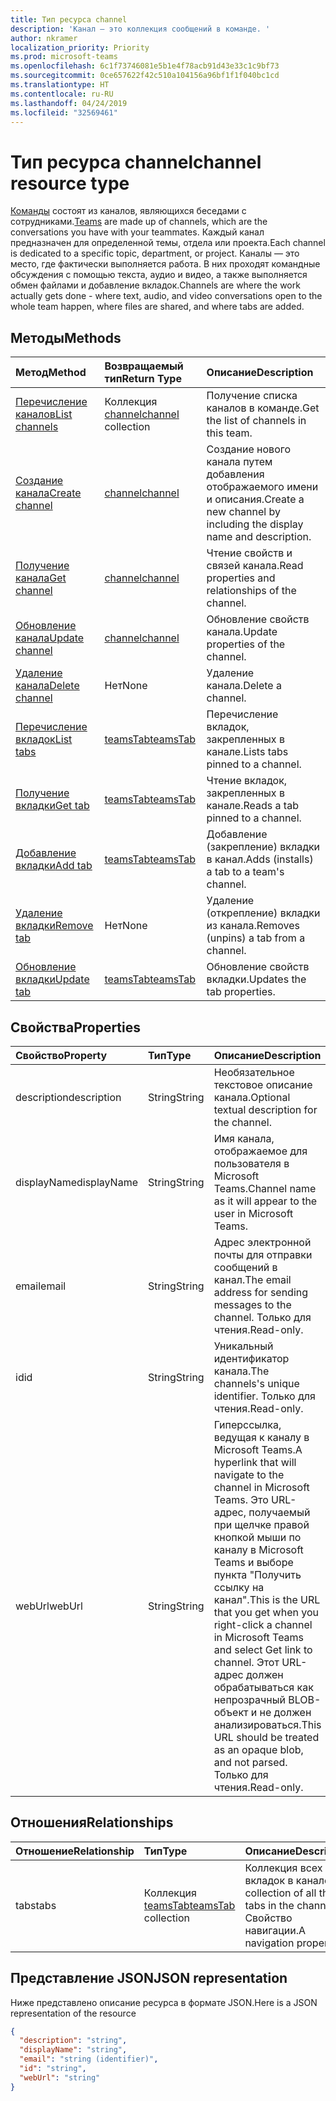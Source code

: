 ```yaml
---
title: Тип ресурса channel
description: 'Канал — это коллекция сообщений в команде. '
author: nkramer
localization_priority: Priority
ms.prod: microsoft-teams
ms.openlocfilehash: 6c1f73746081e5b1e4f78acb91d43e33c1c9bf73
ms.sourcegitcommit: 0ce657622f42c510a104156a96bf1f1f040bc1cd
ms.translationtype: HT
ms.contentlocale: ru-RU
ms.lasthandoff: 04/24/2019
ms.locfileid: "32569461"
---
```

# <a name="channel-resource-type"></a><span data-ttu-id="05850-103">Тип ресурса channel</span><span class="sxs-lookup"><span data-stu-id="05850-103">channel resource type</span></span>

<span data-ttu-id="05850-104">[Команды](../resources/team.md) состоят из каналов, являющихся беседами с сотрудниками.</span><span class="sxs-lookup"><span data-stu-id="05850-104">[Teams](../resources/team.md) are made up of channels, which are the conversations you have with your teammates.</span></span> <span data-ttu-id="05850-105">Каждый канал предназначен для определенной темы, отдела или проекта.</span><span class="sxs-lookup"><span data-stu-id="05850-105">Each channel is dedicated to a specific topic, department, or project.</span></span>
<span data-ttu-id="05850-106">Каналы — это место, где фактически выполняется работа. В них проходят командные обсуждения с помощью текста, аудио и видео, а также выполняется обмен файлами и добавление вкладок.</span><span class="sxs-lookup"><span data-stu-id="05850-106">Channels are where the work actually gets done - where text, audio, and video conversations open to the whole team happen, where files are shared, and where tabs are added.</span></span>

## <a name="methods"></a><span data-ttu-id="05850-107">Методы</span><span class="sxs-lookup"><span data-stu-id="05850-107">Methods</span></span>

| <span data-ttu-id="05850-108">Метод</span><span class="sxs-lookup"><span data-stu-id="05850-108">Method</span></span>       | <span data-ttu-id="05850-109">Возвращаемый тип</span><span class="sxs-lookup"><span data-stu-id="05850-109">Return Type</span></span>  |<span data-ttu-id="05850-110">Описание</span><span class="sxs-lookup"><span data-stu-id="05850-110">Description</span></span>|
|:---------------|:--------|:----------|
|[<span data-ttu-id="05850-111">Перечисление каналов</span><span class="sxs-lookup"><span data-stu-id="05850-111">List channels</span></span>](../api/channel-list.md) | <span data-ttu-id="05850-112">Коллекция [channel](channel.md)</span><span class="sxs-lookup"><span data-stu-id="05850-112">[channel](channel.md) collection</span></span> | <span data-ttu-id="05850-113">Получение списка каналов в команде.</span><span class="sxs-lookup"><span data-stu-id="05850-113">Get the list of channels in this team.</span></span>|
|[<span data-ttu-id="05850-114">Создание канала</span><span class="sxs-lookup"><span data-stu-id="05850-114">Create channel</span></span>](../api/channel-post.md) | [<span data-ttu-id="05850-115">channel</span><span class="sxs-lookup"><span data-stu-id="05850-115">channel</span></span>](channel.md) | <span data-ttu-id="05850-116">Создание нового канала путем добавления отображаемого имени и описания.</span><span class="sxs-lookup"><span data-stu-id="05850-116">Create a new channel by including the display name and description.</span></span>|
|[<span data-ttu-id="05850-117">Получение канала</span><span class="sxs-lookup"><span data-stu-id="05850-117">Get channel</span></span>](../api/channel-get.md) | [<span data-ttu-id="05850-118">channel</span><span class="sxs-lookup"><span data-stu-id="05850-118">channel</span></span>](channel.md) | <span data-ttu-id="05850-119">Чтение свойств и связей канала.</span><span class="sxs-lookup"><span data-stu-id="05850-119">Read properties and relationships of the channel.</span></span>|
|[<span data-ttu-id="05850-120">Обновление канала</span><span class="sxs-lookup"><span data-stu-id="05850-120">Update channel</span></span>](../api/channel-patch.md) | [<span data-ttu-id="05850-121">channel</span><span class="sxs-lookup"><span data-stu-id="05850-121">channel</span></span>](channel.md) | <span data-ttu-id="05850-122">Обновление свойств канала.</span><span class="sxs-lookup"><span data-stu-id="05850-122">Update properties of the channel.</span></span>|
|[<span data-ttu-id="05850-123">Удаление канала</span><span class="sxs-lookup"><span data-stu-id="05850-123">Delete channel</span></span>](../api/channel-delete.md) | <span data-ttu-id="05850-124">Нет</span><span class="sxs-lookup"><span data-stu-id="05850-124">None</span></span> | <span data-ttu-id="05850-125">Удаление канала.</span><span class="sxs-lookup"><span data-stu-id="05850-125">Delete a channel.</span></span>|
|[<span data-ttu-id="05850-126">Перечисление вкладок</span><span class="sxs-lookup"><span data-stu-id="05850-126">List tabs</span></span>](../api/teamstab-list.md) | [<span data-ttu-id="05850-127">teamsTab</span><span class="sxs-lookup"><span data-stu-id="05850-127">teamsTab</span></span>](teamstab.md) | <span data-ttu-id="05850-128">Перечисление вкладок, закрепленных в канале.</span><span class="sxs-lookup"><span data-stu-id="05850-128">Lists tabs pinned to a channel.</span></span>|
|[<span data-ttu-id="05850-129">Получение вкладки</span><span class="sxs-lookup"><span data-stu-id="05850-129">Get tab</span></span>](../api/teamstab-get.md) | [<span data-ttu-id="05850-130">teamsTab</span><span class="sxs-lookup"><span data-stu-id="05850-130">teamsTab</span></span>](teamstab.md) | <span data-ttu-id="05850-131">Чтение вкладок, закрепленных в канале.</span><span class="sxs-lookup"><span data-stu-id="05850-131">Reads a tab pinned to a channel.</span></span>|
|[<span data-ttu-id="05850-132">Добавление вкладки</span><span class="sxs-lookup"><span data-stu-id="05850-132">Add tab</span></span>](../api/teamstab-add.md) | [<span data-ttu-id="05850-133">teamsTab</span><span class="sxs-lookup"><span data-stu-id="05850-133">teamsTab</span></span>](teamstab.md) | <span data-ttu-id="05850-134">Добавление (закрепление) вкладки в канал.</span><span class="sxs-lookup"><span data-stu-id="05850-134">Adds (installs) a tab to a team's channel.</span></span>|
|[<span data-ttu-id="05850-135">Удаление вкладки</span><span class="sxs-lookup"><span data-stu-id="05850-135">Remove tab</span></span>](../api/teamstab-delete.md) | <span data-ttu-id="05850-136">Нет</span><span class="sxs-lookup"><span data-stu-id="05850-136">None</span></span> | <span data-ttu-id="05850-137">Удаление (открепление) вкладки из канала.</span><span class="sxs-lookup"><span data-stu-id="05850-137">Removes (unpins) a tab from a channel.</span></span>|
|[<span data-ttu-id="05850-138">Обновление вкладки</span><span class="sxs-lookup"><span data-stu-id="05850-138">Update tab</span></span>](../api/teamstab-update.md) | [<span data-ttu-id="05850-139">teamsTab</span><span class="sxs-lookup"><span data-stu-id="05850-139">teamsTab</span></span>](teamstab.md) | <span data-ttu-id="05850-140">Обновление свойств вкладки.</span><span class="sxs-lookup"><span data-stu-id="05850-140">Updates the tab properties.</span></span>|

## <a name="properties"></a><span data-ttu-id="05850-141">Свойства</span><span class="sxs-lookup"><span data-stu-id="05850-141">Properties</span></span>
| <span data-ttu-id="05850-142">Свойство</span><span class="sxs-lookup"><span data-stu-id="05850-142">Property</span></span>     | <span data-ttu-id="05850-143">Тип</span><span class="sxs-lookup"><span data-stu-id="05850-143">Type</span></span>   |<span data-ttu-id="05850-144">Описание</span><span class="sxs-lookup"><span data-stu-id="05850-144">Description</span></span>|
|:---------------|:--------|:----------|
|<span data-ttu-id="05850-145">description</span><span class="sxs-lookup"><span data-stu-id="05850-145">description</span></span>|<span data-ttu-id="05850-146">String</span><span class="sxs-lookup"><span data-stu-id="05850-146">String</span></span>|<span data-ttu-id="05850-147">Необязательное текстовое описание канала.</span><span class="sxs-lookup"><span data-stu-id="05850-147">Optional textual description for the channel.</span></span>|
|<span data-ttu-id="05850-148">displayName</span><span class="sxs-lookup"><span data-stu-id="05850-148">displayName</span></span>|<span data-ttu-id="05850-149">String</span><span class="sxs-lookup"><span data-stu-id="05850-149">String</span></span>|<span data-ttu-id="05850-150">Имя канала, отображаемое для пользователя в Microsoft Teams.</span><span class="sxs-lookup"><span data-stu-id="05850-150">Channel name as it will appear to the user in Microsoft Teams.</span></span>|
|<span data-ttu-id="05850-151">email</span><span class="sxs-lookup"><span data-stu-id="05850-151">email</span></span>|<span data-ttu-id="05850-152">String</span><span class="sxs-lookup"><span data-stu-id="05850-152">String</span></span>| <span data-ttu-id="05850-153">Адрес электронной почты для отправки сообщений в канал.</span><span class="sxs-lookup"><span data-stu-id="05850-153">The email address for sending messages to the channel.</span></span> <span data-ttu-id="05850-154">Только для чтения.</span><span class="sxs-lookup"><span data-stu-id="05850-154">Read-only.</span></span>|
|<span data-ttu-id="05850-155">id</span><span class="sxs-lookup"><span data-stu-id="05850-155">id</span></span>|<span data-ttu-id="05850-156">String</span><span class="sxs-lookup"><span data-stu-id="05850-156">String</span></span>|<span data-ttu-id="05850-157">Уникальный идентификатор канала.</span><span class="sxs-lookup"><span data-stu-id="05850-157">The channels's unique identifier.</span></span> <span data-ttu-id="05850-158">Только для чтения.</span><span class="sxs-lookup"><span data-stu-id="05850-158">Read-only.</span></span>|
|<span data-ttu-id="05850-159">webUrl</span><span class="sxs-lookup"><span data-stu-id="05850-159">webUrl</span></span>|<span data-ttu-id="05850-160">String</span><span class="sxs-lookup"><span data-stu-id="05850-160">String</span></span>|<span data-ttu-id="05850-161">Гиперссылка, ведущая к каналу в Microsoft Teams.</span><span class="sxs-lookup"><span data-stu-id="05850-161">A hyperlink that will navigate to the channel in Microsoft Teams.</span></span> <span data-ttu-id="05850-162">Это URL-адрес, получаемый при щелчке правой кнопкой мыши по каналу в Microsoft Teams и выборе пункта "Получить ссылку на канал".</span><span class="sxs-lookup"><span data-stu-id="05850-162">This is the URL that you get when you right-click a channel in Microsoft Teams and select Get link to channel.</span></span> <span data-ttu-id="05850-163">Этот URL-адрес должен обрабатываться как непрозрачный BLOB-объект и не должен анализироваться.</span><span class="sxs-lookup"><span data-stu-id="05850-163">This URL should be treated as an opaque blob, and not parsed.</span></span> <span data-ttu-id="05850-164">Только для чтения.</span><span class="sxs-lookup"><span data-stu-id="05850-164">Read-only.</span></span>|

## <a name="relationships"></a><span data-ttu-id="05850-165">Отношения</span><span class="sxs-lookup"><span data-stu-id="05850-165">Relationships</span></span>
| <span data-ttu-id="05850-166">Отношение</span><span class="sxs-lookup"><span data-stu-id="05850-166">Relationship</span></span> | <span data-ttu-id="05850-167">Тип</span><span class="sxs-lookup"><span data-stu-id="05850-167">Type</span></span>   |<span data-ttu-id="05850-168">Описание</span><span class="sxs-lookup"><span data-stu-id="05850-168">Description</span></span>|
|:---------------|:--------|:----------|
|<span data-ttu-id="05850-169">tabs</span><span class="sxs-lookup"><span data-stu-id="05850-169">tabs</span></span>|<span data-ttu-id="05850-170">Коллекция [teamsTab](../resources/teamstab.md)</span><span class="sxs-lookup"><span data-stu-id="05850-170">[teamsTab](../resources/teamstab.md) collection</span></span>|<span data-ttu-id="05850-171">Коллекция всех вкладок в канале.</span><span class="sxs-lookup"><span data-stu-id="05850-171">A collection of all the tabs in the channel.</span></span> <span data-ttu-id="05850-172">Свойство навигации.</span><span class="sxs-lookup"><span data-stu-id="05850-172">A navigation property.</span></span>|


## <a name="json-representation"></a><span data-ttu-id="05850-173">Представление JSON</span><span class="sxs-lookup"><span data-stu-id="05850-173">JSON representation</span></span>

<span data-ttu-id="05850-174">Ниже представлено описание ресурса в формате JSON.</span><span class="sxs-lookup"><span data-stu-id="05850-174">Here is a JSON representation of the resource</span></span>

<!-- {
  "blockType": "resource",
  "keyProperty": "id",
  "@odata.type": "microsoft.graph.channel"
}-->

```json
{
  "description": "string",
  "displayName": "string",
  "email": "string (identifier)",
  "id": "string",
  "webUrl": "string"
}

```


<!-- uuid: 8fcb5dbc-d5aa-4681-8e31-b001d5168d79
2015-10-25 14:57:30 UTC -->
<!-- {
  "type": "#page.annotation",
  "description": "channel resource",
  "keywords": "",
  "section": "documentation",
  "tocPath": ""
}-->

